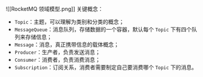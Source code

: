 ![[RocketMQ 领域模型.png]]
关键概念：
- `Topic`：主题，可以理解为类别和分类的概念；
- `MessageQueue`：消息队列，存储数据的一个容器，默认每个 `Topic` 下有四个队列来存储信息；
- `Message`：消息，真正携带信息的载体概念；
- `Producer`：生产者，负责发送消息；
- `Consumer`：消费者，负责消费消息；
- `Subscription`：订阅关系，消费者需要制定自己要消费哪个 `Topic` 下的消息。
